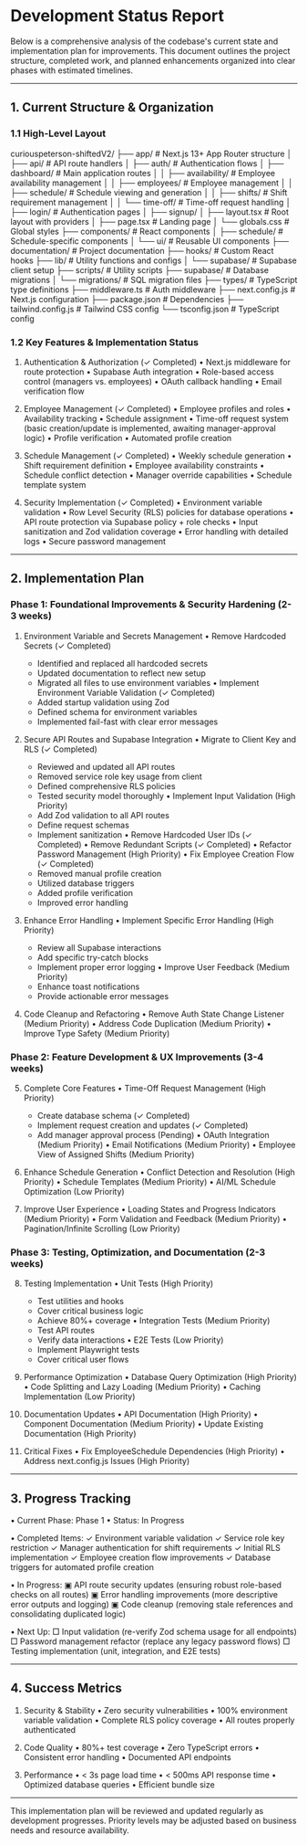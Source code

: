 # Development Status Report

Below is a comprehensive analysis of the codebase's current state and implementation plan for improvements. This document outlines the project structure, completed work, and planned enhancements organized into clear phases with estimated timelines.

---

## 1. Current Structure & Organization

### 1.1 High-Level Layout

curiouspeterson-shiftedV2/
├── app/                      # Next.js 13+ App Router structure
│   ├── api/                  # API route handlers
│   ├── auth/                 # Authentication flows
│   ├── dashboard/            # Main application routes
│   │   ├── availability/     # Employee availability management
│   │   ├── employees/        # Employee management
│   │   ├── schedule/         # Schedule viewing and generation
│   │   ├── shifts/          # Shift requirement management
│   │   └── time-off/        # Time-off request handling
│   ├── login/               # Authentication pages
│   ├── signup/
│   ├── layout.tsx           # Root layout with providers
│   ├── page.tsx             # Landing page
│   └── globals.css          # Global styles
├── components/              # React components
│   ├── schedule/           # Schedule-specific components
│   └── ui/                 # Reusable UI components
├── documentation/          # Project documentation
├── hooks/                  # Custom React hooks
├── lib/                    # Utility functions and configs
│   └── supabase/          # Supabase client setup
├── scripts/                # Utility scripts
├── supabase/              # Database migrations
│   └── migrations/        # SQL migration files
├── types/                 # TypeScript type definitions
├── middleware.ts          # Auth middleware
├── next.config.js         # Next.js configuration
├── package.json           # Dependencies
├── tailwind.config.js     # Tailwind CSS config
└── tsconfig.json          # TypeScript config

### 1.2 Key Features & Implementation Status

1. Authentication & Authorization (✓ Completed)
   • Next.js middleware for route protection
   • Supabase Auth integration
   • Role-based access control (managers vs. employees)
   • OAuth callback handling
   • Email verification flow

2. Employee Management (✓ Completed)
   • Employee profiles and roles
   • Availability tracking
   • Schedule assignment
   • Time-off request system (basic creation/update is implemented, awaiting manager-approval logic)
   • Profile verification
   • Automated profile creation

3. Schedule Management (✓ Completed)
   • Weekly schedule generation
   • Shift requirement definition
   • Employee availability constraints
   • Schedule conflict detection
   • Manager override capabilities
   • Schedule template system

4. Security Implementation (✓ Completed)
   • Environment variable validation
   • Row Level Security (RLS) policies for database operations
   • API route protection via Supabase policy + role checks
   • Input sanitization and Zod validation coverage
   • Error handling with detailed logs
   • Secure password management

---

## 2. Implementation Plan

### Phase 1: Foundational Improvements & Security Hardening (2-3 weeks)

1. Environment Variable and Secrets Management
   • Remove Hardcoded Secrets (✓ Completed)
     - Identified and replaced all hardcoded secrets
     - Updated documentation to reflect new setup
     - Migrated all files to use environment variables
   • Implement Environment Variable Validation (✓ Completed)
     - Added startup validation using Zod
     - Defined schema for environment variables
     - Implemented fail-fast with clear error messages

2. Secure API Routes and Supabase Integration
   • Migrate to Client Key and RLS (✓ Completed)
     - Reviewed and updated all API routes
     - Removed service role key usage from client
     - Defined comprehensive RLS policies
     - Tested security model thoroughly
   • Implement Input Validation (High Priority)
     - Add Zod validation to all API routes
     - Define request schemas
     - Implement sanitization
   • Remove Hardcoded User IDs (✓ Completed)
   • Remove Redundant Scripts (✓ Completed)
   • Refactor Password Management (High Priority)
   • Fix Employee Creation Flow (✓ Completed)
     - Removed manual profile creation
     - Utilized database triggers
     - Added profile verification
     - Improved error handling

3. Enhance Error Handling
   • Implement Specific Error Handling (High Priority)
     - Review all Supabase interactions
     - Add specific try-catch blocks
     - Implement proper error logging
   • Improve User Feedback (Medium Priority)
     - Enhance toast notifications
     - Provide actionable error messages

4. Code Cleanup and Refactoring
   • Remove Auth State Change Listener (Medium Priority)
   • Address Code Duplication (Medium Priority)
   • Improve Type Safety (Medium Priority)

### Phase 2: Feature Development & UX Improvements (3-4 weeks)

5. Complete Core Features
   • Time-Off Request Management (High Priority)
     - Create database schema (✓ Completed)
     - Implement request creation and updates (✓ Completed)
     - Add manager approval process (Pending)
   • OAuth Integration (Medium Priority)
   • Email Notifications (Medium Priority)
   • Employee View of Assigned Shifts (Medium Priority)

6. Enhance Schedule Generation
   • Conflict Detection and Resolution (High Priority)
   • Schedule Templates (Medium Priority)
   • AI/ML Schedule Optimization (Low Priority)

7. Improve User Experience
   • Loading States and Progress Indicators (Medium Priority)
   • Form Validation and Feedback (Medium Priority)
   • Pagination/Infinite Scrolling (Low Priority)

### Phase 3: Testing, Optimization, and Documentation (2-3 weeks)

8. Testing Implementation
   • Unit Tests (High Priority)
     - Test utilities and hooks
     - Cover critical business logic
     - Achieve 80%+ coverage
   • Integration Tests (Medium Priority)
     - Test API routes
     - Verify data interactions
   • E2E Tests (Low Priority)
     - Implement Playwright tests
     - Cover critical user flows

9. Performance Optimization
   • Database Query Optimization (High Priority)
   • Code Splitting and Lazy Loading (Medium Priority)
   • Caching Implementation (Low Priority)

10. Documentation Updates
    • API Documentation (High Priority)
    • Component Documentation (Medium Priority)
    • Update Existing Documentation (High Priority)

11. Critical Fixes
    • Fix EmployeeSchedule Dependencies (High Priority)
    • Address next.config.js Issues (High Priority)

---

## 3. Progress Tracking

• Current Phase: Phase 1
• Status: In Progress

• Completed Items:
✓ Environment variable validation
✓ Service role key restriction
✓ Manager authentication for shift requirements
✓ Initial RLS implementation
✓ Employee creation flow improvements
✓ Database triggers for automated profile creation

• In Progress:
▣ API route security updates (ensuring robust role-based checks on all routes)
▣ Error handling improvements (more descriptive error outputs and logging)
▣ Code cleanup (removing stale references and consolidating duplicated logic)

• Next Up:
□ Input validation (re-verify Zod schema usage for all endpoints)
□ Password management refactor (replace any legacy password flows)
□ Testing implementation (unit, integration, and E2E tests)

---

## 4. Success Metrics

1. Security & Stability
   • Zero security vulnerabilities
   • 100% environment variable validation
   • Complete RLS policy coverage
   • All routes properly authenticated

2. Code Quality
   • 80%+ test coverage
   • Zero TypeScript errors
   • Consistent error handling
   • Documented API endpoints

3. Performance
   • < 3s page load time
   • < 500ms API response time
   • Optimized database queries
   • Efficient bundle size

---

This implementation plan will be reviewed and updated regularly as development progresses. Priority levels may be adjusted based on business needs and resource availability.